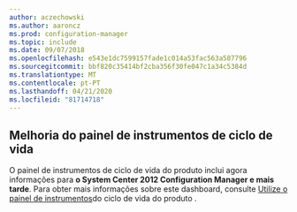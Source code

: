 ```yaml
---
author: aczechowski
ms.author: aaroncz
ms.prod: configuration-manager
ms.topic: include
ms.date: 09/07/2018
ms.openlocfilehash: e543e1dc7599157fade1c014a53fac563a587796
ms.sourcegitcommit: bbf820c35414bf2cba356f30fe047c1a34c5384d
ms.translationtype: MT
ms.contentlocale: pt-PT
ms.lasthandoff: 04/21/2020
ms.locfileid: "81714718"
---
```

## <a name="improvement-to-lifecycle-dashboard"></a><a name="bkmk_lifecycle"></a>Melhoria do painel de instrumentos de ciclo de vida
<!--1358702-->

O painel de instrumentos de ciclo de vida do produto inclui agora informações para **o System Center 2012 Configuration Manager e mais tarde**. Para obter mais informações sobre este dashboard, consulte [Utilize o painel de instrumentos](../../clients/manage/asset-intelligence/product-lifecycle-dashboard.md)do ciclo de vida do produto .


